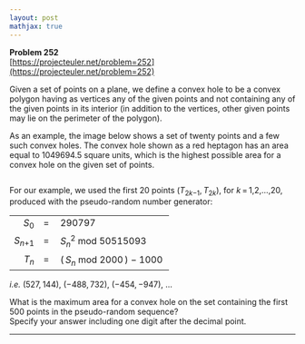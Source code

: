 ```yaml
---
layout: post
mathjax: true
---
```

**Problem 252**  
[https://projecteuler.net/problem=252](https://projecteuler.net/problem=252)

<p>
Given a set of points on a plane, we define a convex hole to be a convex polygon having as vertices any of the given points and not containing any of the given points in its interior (in addition to the vertices, other given points may lie on the perimeter of the polygon). 
</p>
<p>
As an example, the image below shows a set of twenty points and a few such convex holes. 
The convex hole shown as a red heptagon has an area equal to 1049694.5 square units, which is the highest possible area for a convex hole on the given set of points.
</p>
<div class="center">
<img src="https://projecteuler.net/project/images/p252_convexhole.gif" class="dark_img" alt="" /></div>
<p>
</p><p>For our example, we used the first 20 points (<var>T</var><sub>2<var>k</var>−1</sub>, <var>T</var><sub>2<var>k</var></sub>), for <var>k</var> = 1,2,…,20, produced with the pseudo-random number generator:</p>

<center><table class="p252"><tr><td style="text-align:right;"><var>S</var><sub>0</sub></td>
    <td>=<sub> </sub></td>
    <td>290797<sub> </sub></td>
  </tr><tr><td><var>S</var><sub><var>n</var>+1</sub></td>
    <td>=<sub> </sub></td>
    <td><var>S</var><sub><var>n</var></sub><sup>2</sup> mod 50515093</td>
  </tr><tr><td style="text-align:right;"><var>T</var><sub><var>n</var></sub></td>
    <td>=<sub> </sub></td>
    <td>( <var>S</var><sub><var>n</var></sub> mod 2000 ) − 1000<sup> </sup></td>
  </tr></table></center>

<p>
<i>i.e.</i> (527, 144), (−488, 732), (−454, −947), …
</p>
<p>
What is the maximum area for a convex hole on the set containing the first 500 points in the pseudo-random sequence?<br /> Specify your answer including one digit after the decimal point.
</p>





---
